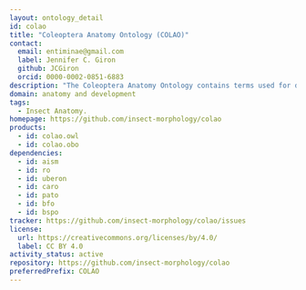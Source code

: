 ```yaml
---
layout: ontology_detail
id: colao
title: "Coleoptera Anatomy Ontology (COLAO)"
contact:
  email: entiminae@gmail.com
  label: Jennifer C. Giron
  github: JCGiron
  orcid: 0000-0002-0851-6883
description: "The Coleoptera Anatomy Ontology contains terms used for describing the anatomy and phenotype of beetles in biodiversity research. It has been built using the Ontology Develoment Kit, with the Ontology for the Anatomy of the Insect Skeleto-Muscular system (AISM) as a backbone."
domain: anatomy and development
tags:
  - Insect Anatomy.
homepage: https://github.com/insect-morphology/colao
products:
  - id: colao.owl
  - id: colao.obo
dependencies:
  - id: aism
  - id: ro
  - id: uberon
  - id: caro
  - id: pato
  - id: bfo
  - id: bspo
tracker: https://github.com/insect-morphology/colao/issues
license:
  url: https://creativecommons.org/licenses/by/4.0/
  label: CC BY 4.0
activity_status: active
repository: https://github.com/insect-morphology/colao
preferredPrefix: COLAO
---
```

